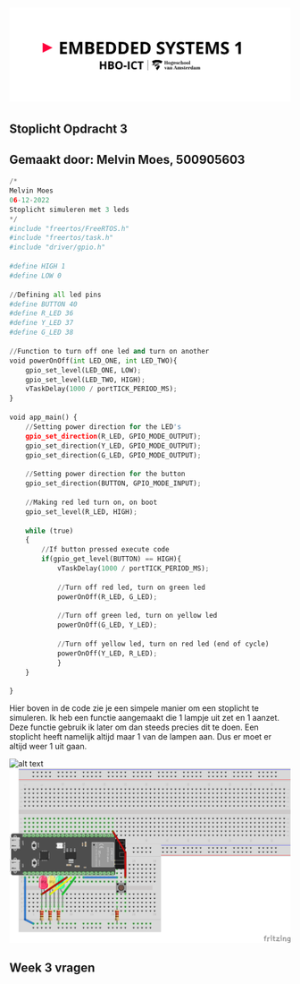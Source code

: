 # ![alt text](assets/pictures/em1_markdown_header.png)

## Stoplicht Opdracht 3

## Gemaakt door: Melvin Moes, 500905603

```python
/*
Melvin Moes
06-12-2022
Stoplicht simuleren met 3 leds
*/
#include "freertos/FreeRTOS.h"
#include "freertos/task.h"
#include "driver/gpio.h"

#define HIGH 1
#define LOW 0

//Defining all led pins
#define BUTTON 40
#define R_LED 36
#define Y_LED 37
#define G_LED 38

//Function to turn off one led and turn on another
void powerOnOff(int LED_ONE, int LED_TWO){
    gpio_set_level(LED_ONE, LOW);
    gpio_set_level(LED_TWO, HIGH);
    vTaskDelay(1000 / portTICK_PERIOD_MS);
}

void app_main() {
    //Setting power direction for the LED's
    gpio_set_direction(R_LED, GPIO_MODE_OUTPUT);
    gpio_set_direction(Y_LED, GPIO_MODE_OUTPUT);
    gpio_set_direction(G_LED, GPIO_MODE_OUTPUT);

    //Setting power direction for the button
    gpio_set_direction(BUTTON, GPIO_MODE_INPUT);

    //Making red led turn on, on boot
    gpio_set_level(R_LED, HIGH);

    while (true)
    {
        //If button pressed execute code
        if(gpio_get_level(BUTTON) == HIGH){
            vTaskDelay(1000 / portTICK_PERIOD_MS);

            //Turn off red led, turn on green led
            powerOnOff(R_LED, G_LED);

            //Turn off green led, turn on yellow led
            powerOnOff(G_LED, Y_LED);

            //Turn off yellow led, turn on red led (end of cycle)
            powerOnOff(Y_LED, R_LED);
            }
    }
    
}
```

Hier boven in de code zie je een simpele manier om een stoplicht te simuleren. Ik heb een functie aangemaakt die 1 lampje uit zet en 1 aanzet. Deze functie gebruik ik later om dan steeds precies dit te doen. Een stoplicht heeft namelijk altijd maar 1 van de lampen aan. Dus er moet er altijd weer 1 uit gaan.

![alt text](assets/gifs/stoplicht_gif.gif)
![alt text](assets/pictures/Stoplicht_schema.png)

## Week 3 vragen
